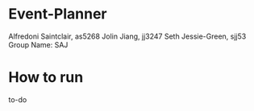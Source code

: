 # Event-Planner
Alfredoni Saintclair, as5268
Jolin Jiang, jj3247
Seth Jessie-Green, sjj53
Group Name: SAJ

# How to run
to-do
